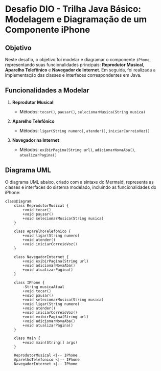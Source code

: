 # Desafio DIO - Trilha Java Básico: Modelagem e Diagramação de um Componente iPhone

## Objetivo

Neste desafio, o objetivo foi modelar e diagramar o componente `iPhone`, representando suas funcionalidades principais: **Reprodutor Musical**, **Aparelho Telefônico** e **Navegador de Internet**. Em seguida, foi realizada a implementação das classes e interfaces correspondentes em Java.

## Funcionalidades a Modelar

1. **Reprodutor Musical**
    - Métodos: `tocar()`, `pausar()`, `selecionarMusica(String musica)`

2. **Aparelho Telefônico**
    - Métodos: `ligar(String numero)`, `atender()`, `iniciarCorreioVoz()`

3. **Navegador na Internet**
    - Métodos: `exibirPagina(String url)`, `adicionarNovaAba()`, `atualizarPagina()`

## Diagrama UML

O diagrama UML abaixo, criado com a sintaxe do Mermaid, representa as classes e interfaces do sistema modelado, incluindo as funcionalidades do iPhone:

```mermaid
classDiagram
    class ReprodutorMusical {
        +void tocar()
        +void pausar()
        +void selecionarMusica(String musica)
    }

    class AparelhoTelefonico {
        +void ligar(String numero)
        +void atender()
        +void iniciarCorreioVoz()
    }

    class NavegadorInternet {
        +void exibirPagina(String url)
        +void adicionarNovaAba()
        +void atualizarPagina()
    }

    class IPhone {
        -String musicaAtual
        +void tocar()
        +void pausar()
        +void selecionarMusica(String musica)
        +void ligar(String numero)
        +void atender()
        +void iniciarCorreioVoz()
        +void exibirPagina(String url)
        +void adicionarNovaAba()
        +void atualizarPagina()
    }

    class Main {
        +void main(String[] args)
    }

    ReprodutorMusical <|-- IPhone
    AparelhoTelefonico <|-- IPhone
    NavegadorInternet <|-- IPhone
